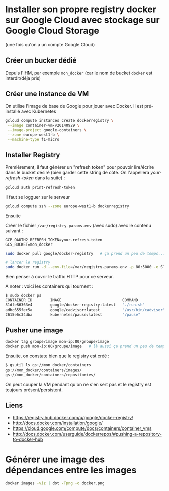 # Installer son propre registry docker sur Google Cloud avec stockage sur Google Cloud Storage

(une fois qu'on a un compte Google Cloud)

## Créer un bucker dédié

Depuis l'IHM, par exemple `mon_docker` (car le nom de bucket `docker` est interdit/déja pris)

## Créer une instance de VM

On utilise l'image de base de Google pour jouer avec Docker. Il est pré-installé avec Kubernetes

````bash
gcloud compute instances create dockerregistry \
 --image container-vm-v20140929 \
 --image-project google-containers \
 --zone europe-west1-b \
 --machine-type f1-micro
 ````

## Installer Registry
Premièrement, il faut générer un "refresh token" pour pouvoir lire/écrire dans le bucket désiré (bien garder cette string de côté. On l'appellera _your-refresh-token_ dans la suite) :

````bash
gcloud auth print-refresh-token
````

Il faut se logguer sur le serveur

````bash
gcloud compute ssh --zone europe-west1-b dockerregistry
````

Ensuite

Créer le fichier `/var/registry-params.env` (avec sudo) avec le contenu suivant :

````
GCP_OAUTH2_REFRESH_TOKEN=your-refresh-token
GCS_BUCKET=mon_docker
````

````bash
sudo docker pull google/docker-registry   # ça prend un peu de temps...

# lancer le registry
sudo docker run -d --env-file=/var/registry-params.env -p 80:5000 -e STORAGE_PATH=/containers google/docker-registry
````

Bien penser à ouvrir le traffic HTTP pour ce serveur.

A noter : voici les containers qui tournent :

````bash
$ sudo docker ps
CONTAINER ID        IMAGE                           COMMAND               CREATED             STATUS              PORTS                    NAMES
31dfe86363e4        google/docker-registry:latest   "./run.sh"            30 minutes ago      Up 30 minutes       0.0.0.0:80->5000/tcp     mad_poincare
adbc655fec5a        google/cadvisor:latest          "/usr/bin/cadvisor"   43 minutes ago      Up 43 minutes                                k8s--cadvisor.1207d44b--cadvisor_-_agent.file--64870a67
2615e6c34dba        kubernetes/pause:latest         "/pause"              43 minutes ago      Up 43 minutes       0.0.0.0:4194->8080/tcp   k8s--net.46426d55--cadvisor_-_agent.file--04e2edda
````

## Pusher une image

````bash
docker tag groupe/image mon-ip:80/groupe/image
docker push mon-ip:80/groupe/image   # là aussi ça prend un peu de temps...
````

Ensuite, on constate bien que le registry est créé :

````bash
$ gsutil ls gs://mon_docker/containers
gs://mon_docker/containers/images/
gs://mon_docker/containers/repositories/
````

On peut couper la VM pendant qu'on ne s'en sert pas et le registry est toujours présent/persistent.

## Liens
* https://registry.hub.docker.com/u/google/docker-registry/
* http://docs.docker.com/installation/google/
* https://cloud.google.com/compute/docs/containers/container_vms
* http://docs.docker.com/userguide/dockerrepos/#pushing-a-repository-to-docker-hub


# Générer une image des dépendances entre les images
````bash
docker images -viz | dot -Tpng -o docker.png
````
